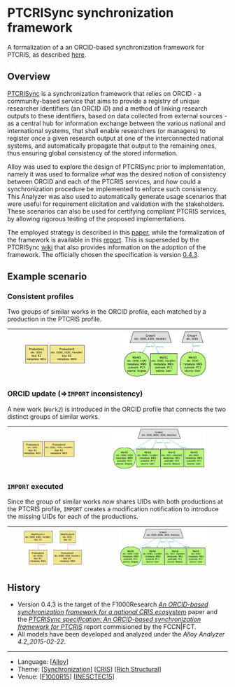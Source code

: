 # PTCRISync synchronization framework

A formalization of a an ORCID-based synchronization framework for PTCRIS, as described [here](https://github.com/fccn/PTCRISync/wiki).

## Overview

[PTCRISync](https://github.com/fccn/PTCRISync/wiki) is a synchronization framework that relies on ORCID - a community-based service that aims to provide a registry of unique researcher identifiers (an ORCID iD) and a method of linking research outputs to these identifiers, based on data collected from external sources - as a central hub for information exchange between the various national and international systems, that shall enable researchers (or managers) to register once a given research output at one of the interconnected national systems, and automatically propagate that output to the remaining ones, thus ensuring global consistency of the stored information.

Alloy was used to explore the design of PTCRISync prior to implementation, namely it was used to formalize *what* was the desired notion of consistency between ORCID and each of the PTCRIS services, and *how* could a synchronization procedure be implemented to enforce such consistency. This Analyzer was also used to automatically generate usage scenarios that were useful for requirement elicitation and validation with the stakeholders. These scenarios can also be used for certifying compliant PTCRIS services, by allowing rigorous testing of the proposed implementations.

The employed strategy is described in this [paper](http://nmacedo.github.io/pubs.html#f1000r15), while the formalization of the framework is available in this [report](http://nmacedo.github.io/pubs.html#inesctec15). This is superseded by the PTCRISync [wiki](https://github.com/fccn/PTCRISync/wiki) that also provides information on the adoption of the framework. The officially chosen the specification is version [0.4.3](ptcris_v0_4_3.als).

## Example scenario

### Consistent profiles
Two groups of similar works in the ORCID profile, each matched by a production in the PTCRIS profile.

|  <img src="Resources/images/imported_s6_p0.png" alt="S6 P0" width="70%" align="middle"/> | <img src="Resources/images/imported_s6_o0.png" alt="S6 O0" width="70%" align="middle"/> |
| --- | --- |

### ORCID update (&#8658;`IMPORT` inconsistency)
A new work (`Work2`) is introduced in the ORCID profile that connects the two distinct groups of similar works.

|  <img src="Resources/images/imported_s6_p0.png" alt="S6 P0" width="70%" align="middle"/> | <img src="Resources/images/imported_s6_o1.png" alt="S6 O1" width="70%" align="middle"/> |
| --- | --- |

### `IMPORT` executed
Since the group of similar works now shares UIDs with both productions at the PTCRIS profile, `IMPORT` creates a modification notification to introduce the missing UIDs for each of the productions.

|  <img src="Resources/images/imported_s6_p1.png" alt="S6 P1" width="70%" align="middle"/> | <img src="Resources/images/imported_s6_o1.png" alt="S6 O1" width="70%" align="middle"/> |
| --- | --- |

## History

* Version 0.4.3 is the target of the F1000Research *[An ORCID-based synchronization framework for a national CRIS ecosystem](http://nmacedo.github.io/pubs.html#f1000r15)* paper and the *[PTCRISync specification: An ORCID-based synchronization framework for PTCRIS](http://nmacedo.github.io/pubs.html#inesctec15)* report commisioned by the FCCN|FCT.
* All models have been developed and analyzed under the *Alloy Analyzer 4.2_2015-02-22*.

---

* Language: [[Alloy](https://github.com/nmacedo/MSV/wiki/By-Language#alloy)]
* Theme: [[Synchronization](https://github.com/nmacedo/MSV/wiki/By-Theme#synchronization)] [[CRIS](https://github.com/nmacedo/MSV/wiki/By-Theme#cris)] [[Rich Structural](https://github.com/nmacedo/MSV/wiki/By-Theme#rich-structural)]
* Venue: [[F1000R15](https://github.com/nmacedo/MSV/wiki/By-Venue#f1000r15)] [[INESCTEC15](https://github.com/nmacedo/MSV/wiki/By-Venue#inesctec15)]
